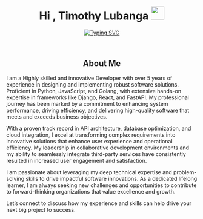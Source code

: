 <h1 align="center"><b>Hi , Timothy Lubanga </b><img src="https://media.giphy.com/media/hvRJCLFzcasrR4ia7z/giphy.gif" width="35"></h1>

<p align="center">
  <a href="https://git.io/typing-svg"><img src="https://readme-typing-svg.demolab.com?font=Fira+Code&pause=1000&width=435&lines=A Senior Software Developer" alt="Typing SVG" /></a>
</p>
<br>

<h2 align="center">About Me</h2>
<p>I am a Highly skilled and innovative Developer with over 5 years of experience in designing and implementing robust software solutions. Proficient in Python, JavaScript, and Golang, with extensive hands-on expertise in frameworks like Django, React, and FastAPI. My professional journey has been marked by a commitment to enhancing system performance, driving efficiency, and delivering high-quality software that meets and exceeds business objectives.
</p>
With a proven track record in API architecture, database optimization, and cloud integration, I excel at transforming complex requirements into innovative solutions that enhance user experience and operational efficiency. My leadership in collaborative development environments and my ability to seamlessly integrate third-party services have consistently resulted in increased user engagement and satisfaction.
<p>
I am passionate about leveraging my deep technical expertise and problem-solving skills to drive impactful software innovations. As a dedicated lifelong learner, I am always seeking new challenges and opportunities to contribute to forward-thinking organizations that value excellence and growth.
</p>

<p>Let’s connect to discuss how my experience and skills can help drive your next big project to success.
</p>
